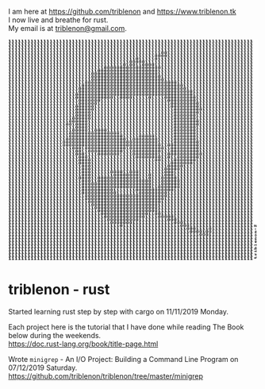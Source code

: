 I am here at <https://github.com/triblenon> and <https://www.triblenon.tk>            
I now live and breathe for rust.       
My email is at <triblenon@gmail.com>.        


![triblenon-profile-image](docs/10203041MB3rddone3.jpg)     
        

# triblenon - rust      

Started learning rust step by step with cargo on 11/11/2019 Monday.   
         
Each project here is the tutorial that I have done while reading The Book below during the weekends.      
<https://doc.rust-lang.org/book/title-page.html>      
        
Wrote  `minigrep`  - An I/O Project: Building a Command Line Program on 07/12/2019 Saturday.       
<https://github.com/triblenon/triblenon/tree/master/minigrep> 
